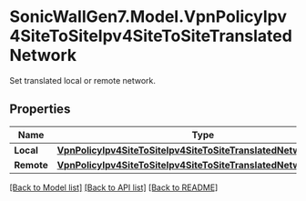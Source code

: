 # SonicWallGen7.Model.VpnPolicyIpv4SiteToSiteIpv4SiteToSiteTranslatedNetwork
Set translated local or remote network.

## Properties

Name | Type | Description | Notes
------------ | ------------- | ------------- | -------------
**Local** | [**VpnPolicyIpv4SiteToSiteIpv4SiteToSiteTranslatedNetworkLocal**](VpnPolicyIpv4SiteToSiteIpv4SiteToSiteTranslatedNetworkLocal.md) |  | [optional] 
**Remote** | [**VpnPolicyIpv4SiteToSiteIpv4SiteToSiteTranslatedNetworkRemote**](VpnPolicyIpv4SiteToSiteIpv4SiteToSiteTranslatedNetworkRemote.md) |  | [optional] 

[[Back to Model list]](../README.md#documentation-for-models) [[Back to API list]](../README.md#documentation-for-api-endpoints) [[Back to README]](../README.md)

